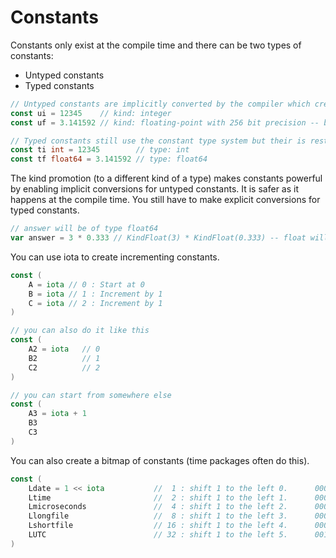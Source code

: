 # Constants

Constants only exist at the compile time and there can be two types of constants:

- Untyped constants
- Typed constants

```go
// Untyped constants are implicitly converted by the compiler which creates some interesting side effects.
const ui = 12345    // kind: integer
const uf = 3.141592 // kind: floating-point with 256 bit precision -- because of it, we can consider kinds to be mathematically exact

// Typed constants still use the constant type system but their is restricted
const ti int = 12345        // type: int
const tf float64 = 3.141592 // type: float64
```

The kind promotion (to a different kind of a type) makes constants powerful by enabling implicit conversions for untyped constants. It is safer as it happens at the compile time.
You still have to make explicit conversions for typed constants.

```go
// answer will be of type float64
var answer = 3 * 0.333 // KindFloat(3) * KindFloat(0.333) -- float will get truncated into 64bit from 256bit
```

You can use iota to create incrementing constants.

```go
const (
    A = iota // 0 : Start at 0
    B = iota // 1 : Increment by 1
    C = iota // 2 : Increment by 1
)

// you can also do it like this
const (
    A2 = iota   // 0
    B2          // 1
    C2          // 2
)

// you can start from somewhere else
const (
    A3 = iota + 1
    B3
    C3
)
```

You can also create a bitmap of constants (time packages often do this).

```go
const (
    Ldate = 1 << iota           //  1 : shift 1 to the left 0.      0000 0001
    Ltime                       //  2 : shift 1 to the left 1.      0000 0010
    Lmicroseconds               //  4 : shift 1 to the left 2.      0000 0100
    Llongfile                   //  8 : shift 1 to the left 3.      0000 1000
    Lshortfile                  // 16 : shift 1 to the left 4.      0001 0000
    LUTC                        // 32 : shift 1 to the left 5.      0010 0000
)
```
